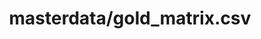 ---  
schema: LoanAmount Credit_History ApplicantIncome Loan_Status_Y Self_Employed_Yes Dependents_3+ Married_Yes Gender_Male Property_Area_Semiurban Dependents_1 Gender_unknown Education_Not Graduate Property_Area_Urban Loan_Amount_Term CoapplicantIncome Dependents_2  
title: masterdata/gold_matrix.csv  
organization: Lab  
notes: Used in 2 lineage(s)  
resources:  
  - name: masterdata/gold_matrix.csv 
    url: file:/Users/kensu/Customers/Kensu/LoanApproval/LAB/masterdata/gold_matrix.csv 
    format : CSV  
license: None  
category:
  - Loan Acceptance Product  
maintainer: User  
maintainer_email: UserMail  
---